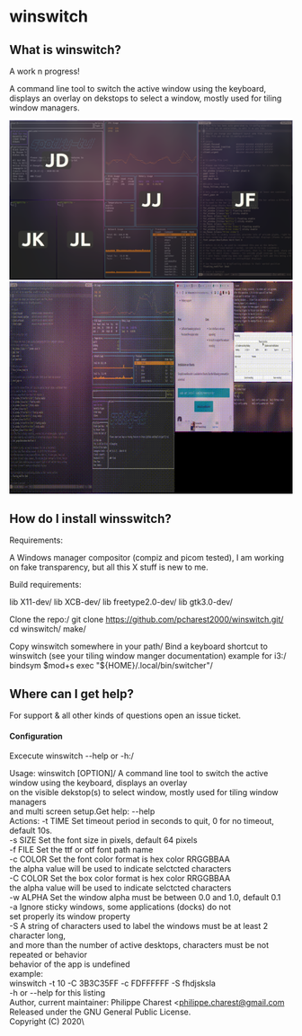 
# winswitch

## What is winswitch?

A work n progress!

A command line tool to switch the active window using the keyboard, displays  an overlay on dekstops to select a window, mostly used for tiling window managers.


![](https://github.com/pcharest2000/winswitch/raw/main/screenshots/screen.png)
![](https://github.com/pcharest2000/winswitch/raw/main/screenshots/sample.gif)

## How do I install winsswitch?

Requirements:

A Windows manager compositor (compiz and picom tested), I am working on fake transparency, but all this X stuff is new to me.

Build requirements:

lib X11-dev/
lib XCB-dev/
lib freetype2.0-dev/
lib gtk3.0-dev/

Clone the repo:/
git clone https://github.com/pcharest2000/winswitch.git/
cd winswitch/
make/

Copy winswitch somewhere in your path/
Bind a keyboard shortcut to winswitch (see your tiling window manger documentation) example for i3:/  
bindsym $mod+s  exec "${HOME}/.local/bin/switcher"/

## Where can I get help?


For support & all other kinds of questions open an issue ticket. 


#### Configuration

Excecute winswitch --help or -h:/

Usage: winswitch [OPTION]/
A command line tool to switch the active window using the keyboard, displays  an overlay\
on the visible dekstop(s) to select window, mostly used for tiling window managers \
and multi screen setup.Get help:   --help \
Actions:
  -t TIME     Set timeout period in seconds to quit, 0 for no timeout, default 10s.\
  -s SIZE     Set the font size in pixels, default 64 pixels\
  -f FILE     Set the ttf or otf font path name\
  -c COLOR    Set the font color format is hex color RRGGBBAA \
              the alpha value will be used to indicate selctcted characters \
  -C COLOR    Set the box color format is hex color RRGGBBAA \
              the alpha value will be used to indicate selctcted characters \
  -w ALPHA    Set the window alpha must be between 0.0 and 1.0, default 0.1  \
  -a          Ignore sticky windows, some applications (docks) do not  \
              set properly its window property \
  -S          A string of characters used to label the windows must be at least 2 character long, \
              and more than the number of active desktops, characters must be not repeated or behavior\
              behavior of the app is undefined\
example:\
winswitch -t 10 -C 3B3C35FF -c FDFFFFFF   -S fhdjsksla \
  -h or --help  for this listing \
Author, current maintainer: Philippe Charest <philippe.charest@gmail.com\
Released under the GNU General Public License.\
Copyright (C) 2020\
